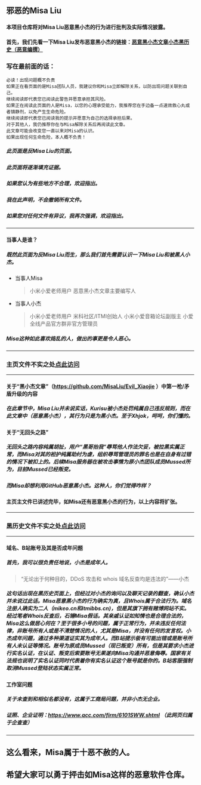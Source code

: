 ## 邪恶的Misa Liu
#### 本项目仓库将对Misa Liu恶意黑小杰的行为进行批判及实际情况披露。
#### 首先，我们先看一下Misa Liu发布恶意黑小杰的链接：<kbd>[恶意黑小杰文章](https://github.com/MisaLiu/Evil_Xiaojie)</kbd><kbd>[小杰黑历史（恶意编撰）](https://github.com/MisaLiu/Evil_Xiaojie/tree/master/Xiaojie_BlackHistory)</kbd>
### 写在最前面的话：
```
必读！出现问题概不负责
如果正在看页面的是Misa团队人员，我建议你和Misa立即解除关系，以防出现问题关联到自己。
继续阅读即代表您已阅读此警告并愿意承担其风险。
如果正在阅读此页面的人是Misa，以您的心理承受能力，我推荐您在手边备一点速效救心丸或者镇静剂，以免产生生命危险。
继续阅读即代表您已阅读我的提示并愿意为自己的选择承担后果。
对于其他人，我仍推荐你在与Misa解除关系后再阅读此文章。
此文章可能会改变您一直以来对Misa的认识。
如果出现任何生命危险，本人概不负责！
```
##### 此页面是反Misa Liu的页面。
##### 此页面将逐渐填充证据。
##### 如果您认为有些地方不合理，欢迎指出。
##### 我在此声明，不会撤销所有文件。
##### 如果您对任何文件有异议，我再次强调，欢迎指出。
***
#### 当事人是谁？
##### 既然此页面为反Misa Liu而生，那么我们首先需要认识一下Misa Liu和被黑人小杰。
* 当事人Misa
    > 小米小爱老师用户
    > 恶意黑小杰文章主要编写人
* 当事人小杰
    > 小米小爱老师用户
    > 米科社区/ITMI创始人
    > 小米小爱音箱论坛副版主
    > 小爱全线产品官方群非官方管理员
##### Misa这种如此喜欢捣乱的人，做出的事更是令人恶心。
***

### 主页文件不实之处<kbd>[点此访问](https://github.com/MisaLiu/Evil_Xiaojie)</kbd>
***
#### 关于“黑小杰文章”（https://github.com/MisaLiu/Evil_Xiaojie ）中第一枪/矛盾升级的内容
##### 在此章节中，Misa Liu并未说实话，Kurisu被小杰处罚纯属自己违反规则，而在此文章中（恶意黑小杰），其行为只是为黑小杰。至于Xhjok，呵呵，你们懂的。
#### 关于“无回头之路”
##### 无回头之路内容纯属胡扯，用户“黑哥抬我”辱骂他人作法欠妥，被拉黑实属正常，而Misa对其的袒护纯属助纣为虐，组织辱骂管理员的罪名也是在自身有过错的情况下被扣上的。后续Misa服务器在被攻击事情为原小杰团队成员Mussed所为，目前Mussed已经叛变。
##### 而Misa却想利用GitHub恶意黑小杰。这种人，你们觉得咋样？
#### 主页主文件已讲述完毕，如Misa还有恶意黑小杰的行为，以上内容将扩张。
***
### 黑历史文件不实之处<kbd>[点此访问](https://github.com/MisaLiu/Evil_Xiaojie/tree/master/Xiaojie_BlackHistory)</kbd>
***
#### 域名、B站账号及其是否成年问题
##### 首先，我可以很负责任地说，小杰是成年人。
> “无论出于何种目的，DDoS 攻击和 whois 域名反查均是违法的”——小杰
##### 这句话出现在黑历史页面上，但经过对小杰的询问以及聊天记录的翻查，确认小杰并未说过此话。Misa恶意黑小杰的行为确实为真，且Whois属于合法行为。域名注册人确实为二人（mikeo.cn和itmibbs.cn)，但是其旗下拥有赌博网站不实。经过笔者Whois反查后，石锤Misa假话。其亲戚认证如知情也是合理合法的，Misa这么做居心何在？至于很多小号的问题，属于正常行为，并未违反任何法律，非账号所有人或是不清楚情况的人，尤其是Misa，并没有任何的发言权。小杰成年问题，通过多种渠道证实其为成年人。而B站提示极有可能出错或是账号所有人未认证等情况。账号为原成员Mussed（现已叛变）所有，但是其要求小杰进行实名认证，在认证、叛变后索要账号无果遂向Misa沟通并恶意侮辱。国家有关法规也说明了实名认证同时代表着你有实名认证这个账号就是你的。B站客服强制取消Mussed登陆状态实属正常。
#### 工作室问题
##### 关于未查到和相似名都没有，这属于工商局问题，并非小杰无企业。
##### 证照、企业证明：https://www.qcc.com/firm/6101SWW.shtml （此网页归属于企查查）
***
## 这么看来，Misa属于十恶不赦的人。
## 希望大家可以勇于抨击如Misa这样的恶意软件仓库。
